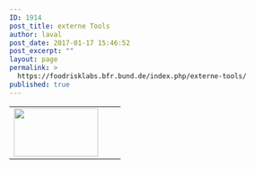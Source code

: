 ```yaml
---
ID: 1914
post_title: externe Tools
author: laval
post_date: 2017-01-17 15:46:52
post_excerpt: ""
layout: page
permalink: >
  https://foodrisklabs.bfr.bund.de/index.php/externe-tools/
published: true
---
```

<table>
<tbody>
<tr>
<td><a href="https://www.eclipse.org/stem/http://"><img src="https://foodrisklabs.bfr.bund.de/wp-content/uploads/2017/01/STEM_Logo-150x75.gif" alt="" width="150" height="86" class="alignnone size-thumbnail wp-image-1917" /></a></td>
<td></td>
<td></td>
</tr>
</tbody>
</table>